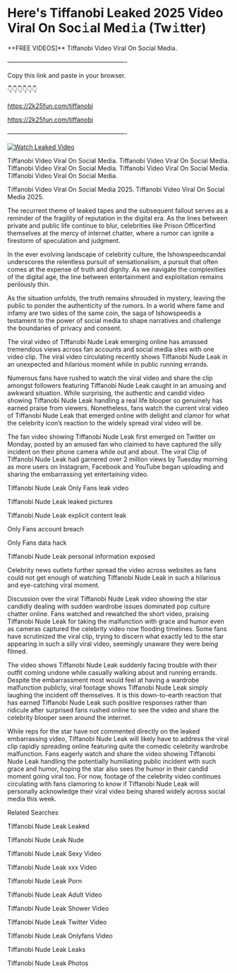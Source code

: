 # Here's Tiffanobi Leaked 2025 Video Viral On Soc𝚒al Med𝚒a (Tw𝚒tter)

++FREE VIDEOS]** Tiffanobi Video Viral On Social Media.

———————————————————-

Copy this link and paste in your browser.

👇👇👇👇👇👇

https://2k25fun.com/tiffanobi

https://2k25fun.com/tiffanobi

———————————————————-

[![Watch Leaked Video](https://miro.medium.com/v2/resize:fit:828/format:webp/1*cilzJN44JGOrTw9NJCrNHA.gif "Watch Leaked Video")](https://2k25fun.com/tiffanobi)

Tiffanobi Video Viral On Social Media. Tiffanobi Video Viral On Social Media. Tiffanobi Video Viral On Social Media. Tiffanobi Video Viral On Social Media. Tiffanobi Video Viral On Social Media.

Tiffanobi Video Viral On Social Media 2025. Tiffanobi Video Viral On Social Media 2025.

The recurrent theme of leaked tapes and the subsequent fallout serves as a reminder of the fragility of reputation in the digital era. As the lines between private and public life continue to blur, celebrities like Prison Officerfind themselves at the mercy of internet chatter, where a rumor can ignite a firestorm of speculation and judgment.

In the ever evolving landscape of celebrity culture, the Ishowspeedscandal underscores the relentless pursuit of sensationalism, a pursuit that often comes at the expense of truth and dignity. As we navigate the complexities of the digital age, the line between entertainment and exploitation remains perilously thin.

As the situation unfolds, the truth remains shrouded in mystery, leaving the public to ponder the authenticity of the rumors. In a world where fame and infamy are two sides of the same coin, the saga of Ishowspeedis a testament to the power of social media to shape narratives and challenge the boundaries of privacy and consent.

The viral video of Tiffanobi Nude Leak emerging online has amassed tremendous views across fan accounts and social media sites with one video clip. The viral video circulating recently shows Tiffanobi Nude Leak in an unexpected and hilarious moment while in public running errands.

Numerous fans have rushed to watch the viral video and share the clip amongst followers featuring Tiffanobi Nude Leak caught in an amusing and awkward situation. While surprising, the authentic and candid video showing Tiffanobi Nude Leak handling a real life blooper so genuinely has earned praise from viewers. Nonetheless, fans watch the current viral video of Tiffanobi Nude Leak that emerged online with delight and clamor for what the celebrity icon’s reaction to the widely spread viral video will be.

The fan video showing Tiffanobi Nude Leak first emerged on Twitter on Monday, posted by an amused fan who claimed to have captured the silly incident on their phone camera while out and about. The viral Clip of Tiffanobi Nude Leak had garnered over 2 million views by Tuesday morning as more users on Instagram, Facebook and YouTube began uploading and sharing the embarrassing yet entertaining video.

Tiffanobi Nude Leak Only Fans leak video

Tiffanobi Nude Leak leaked pictures

Tiffanobi Nude Leak explicit content leak

Only Fans account breach

Only Fans data hack

Tiffanobi Nude Leak personal information exposed

Celebrity news outlets further spread the video across websites as fans could not get enough of watching Tiffanobi Nude Leak in such a hilarious and eye-catching viral moment.

Discussion over the viral Tiffanobi Nude Leak video showing the star candidly dealing with sudden wardrobe issues dominated pop culture chatter online. Fans watched and rewatched the short video, praising Tiffanobi Nude Leak for taking the malfunction with grace and humor even as cameras captured the celebrity video now flooding timelines. Some fans have scrutinized the viral clip, trying to discern what exactly led to the star appearing in such a silly viral video, seemingly unaware they were being filmed.

The video shows Tiffanobi Nude Leak suddenly facing trouble with their outfit coming undone while casually walking about and running errands. Despite the embarrassment most would feel at having a wardrobe malfunction publicly, viral footage shows Tiffanobi Nude Leak simply laughing the incident off themselves. It is this down-to-earth reaction that has earned Tiffanobi Nude Leak such positive responses rather than ridicule after surprised fans rushed online to see the video and share the celebrity blooper seen around the internet.

While reps for the star have not commented directly on the leaked embarrassing video, Tiffanobi Nude Leak will likely have to address the viral clip rapidly spreading online featuring quite the comedic celebrity wardrobe malfunction. Fans eagerly watch and share the video showing Tiffanobi Nude Leak handling the potentially humiliating public incident with such grace and humor, hoping the star also sees the humor in their candid moment going viral too. For now, footage of the celebrity video continues circulating with fans clamoring to know if Tiffanobi Nude Leak will personally acknowledge their viral video being shared widely across social media this week.

Related Searches

Tiffanobi Nude Leak Leaked

Tiffanobi Nude Leak Nude

Tiffanobi Nude Leak Sexy Video

Tiffanobi Nude Leak xxx Video

Tiffanobi Nude Leak Porn

Tiffanobi Nude Leak Adult Video

Tiffanobi Nude Leak Shower Video

Tiffanobi Nude Leak Twitter Video

Tiffanobi Nude Leak Onlyfans Video

Tiffanobi Nude Leak Leaks

Tiffanobi Nude Leak Photos